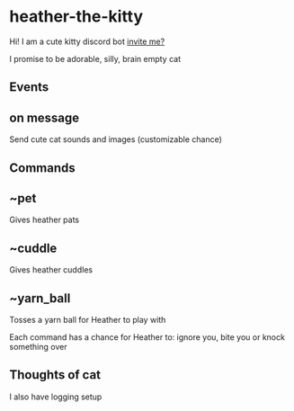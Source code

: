 # heather-the-kitty

Hi! I am a cute kitty discord bot [invite me?](https://discord.com/api/oauth2/authorize?client_id=1029984176977498132&permissions=274878007360&scope=bot)

I promise to be adorable, silly, brain empty cat

## Events
on message 
---
Send cute cat sounds and images (customizable chance)

## Commands
~pet
--- 
Gives heather pats

~cuddle
--- 
Gives heather cuddles

~yarn_ball
---
Tosses a yarn ball for Heather to play with

Each command has a chance for Heather to: ignore you, bite you or knock something over 

## Thoughts of cat
I also have logging setup
